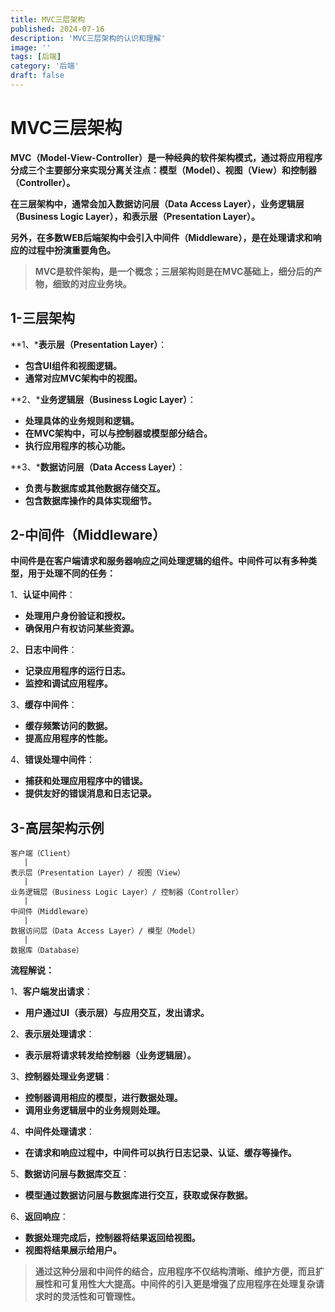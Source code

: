 ```yaml
---
title: MVC三层架构
published: 2024-07-16
description: 'MVC三层架构的认识和理解'
image: ''
tags: [后端]
category: '后端'
draft: false
---
```

# MVC三层架构

**MVC（Model-View-Controller）是一种经典的软件架构模式，通过将应用程序分成三个主要部分来实现分离关注点：模型（Model）、视图（View）和控制器（Controller）。**

**在三层架构中，通常会加入数据访问层（Data Access Layer），业务逻辑层（Business Logic Layer），和表示层（Presentation Layer）。**

**另外，在多数WEB后端架构中会引入中间件（Middleware），是在处理请求和响应的过程中扮演重要角色。**

> **MVC是软件架构，是一个概念；三层架构则是在MVC基础上，细分后的产物，细致的对应业务块。**

## 1-三层架构

**1、***表示层（Presentation Layer）**：

* **包含UI组件和视图逻辑。**
* **通常对应MVC架构中的视图。**

**2、***业务逻辑层（Business Logic Layer）**：

* **处理具体的业务规则和逻辑。**
* **在MVC架构中，可以与控制器或模型部分结合。**
* **执行应用程序的核心功能。**

**3、***数据访问层（Data Access Layer）**：

* **负责与数据库或其他数据存储交互。**
* **包含数据库操作的具体实现细节。**

## 2-中间件（Middleware）

**中间件是在客户端请求和服务器响应之间处理逻辑的组件。中间件可以有多种类型，用于处理不同的任务：**

1、**认证中间件**：

* **处理用户身份验证和授权。**
* **确保用户有权访问某些资源。**

2、**日志中间件**：

* **记录应用程序的运行日志。**
* **监控和调试应用程序。**

3、**缓存中间件**：

* **缓存频繁访问的数据。**
* **提高应用程序的性能。**

4、**错误处理中间件**：

* **捕获和处理应用程序中的错误。**
* **提供友好的错误消息和日志记录。**

## 3-高层架构示例

```
客户端（Client）
   |
表示层（Presentation Layer）/ 视图（View）
   |
业务逻辑层（Business Logic Layer）/ 控制器（Controller）
   |
中间件（Middleware）
   |
数据访问层（Data Access Layer）/ 模型（Model）
   |
数据库（Database）
```

**流程解说：**

1、**客户端发出请求**：

* **用户通过UI（表示层）与应用交互，发出请求。**

2、**表示层处理请求**：

* **表示层将请求转发给控制器（业务逻辑层）。**

3、**控制器处理业务逻辑**：

* **控制器调用相应的模型，进行数据处理。**
* **调用业务逻辑层中的业务规则处理。**

4、**中间件处理请求**：

* **在请求和响应过程中，中间件可以执行日志记录、认证、缓存等操作。**

5、**数据访问层与数据库交互**：

* **模型通过数据访问层与数据库进行交互，获取或保存数据。**

6、**返回响应**：

* **数据处理完成后，控制器将结果返回给视图。**
* **视图将结果展示给用户。**

> **通过这种分层和中间件的结合，应用程序不仅结构清晰、维护方便，而且扩展性和可复用性大大提高。中间件的引入更是增强了应用程序在处理复杂请求时的灵活性和可管理性。**

